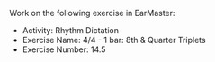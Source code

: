 Work on the following exercise in EarMaster:
- Activity: Rhythm Dictation
- Exercise Name: 4/4 - 1 bar: 8th & Quarter Triplets
- Exercise Number: 14.5
